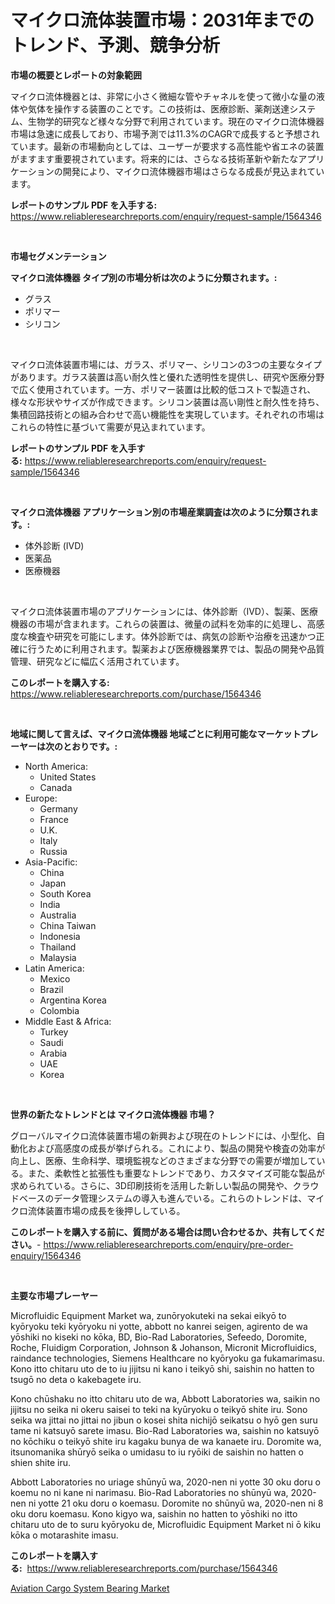 <p><h1>マイクロ流体装置市場：2031年までのトレンド、予測、競争分析</h1></p><p><strong>市場の概要とレポートの対象範囲</strong></p>
<p><p>マイクロ流体機器とは、非常に小さく微細な管やチャネルを使って微小な量の液体や気体を操作する装置のことです。この技術は、医療診断、薬剤送達システム、生物学的研究など様々な分野で利用されています。現在のマイクロ流体機器市場は急速に成長しており、市場予測では11.3%のCAGRで成長すると予想されています。最新の市場動向としては、ユーザーが要求する高性能や省エネの装置がますます重要視されています。将来的には、さらなる技術革新や新たなアプリケーションの開発により、マイクロ流体機器市場はさらなる成長が見込まれています。</p></p>
<p><strong>レポートのサンプル PDF を入手する:</strong> <a href="https://www.reliableresearchreports.com/enquiry/request-sample/1564346">https://www.reliableresearchreports.com/enquiry/request-sample/1564346</a></p>
<p>&nbsp;</p>
<p><strong>市場セグメンテーション</strong></p>
<p><strong>マイクロ流体機器 タイプ別の市場分析は次のように分類されます。:</strong></p>
<p><ul><li>グラス</li><li>ポリマー</li><li>シリコン</li></ul></p>
<p>&nbsp;</p>
<p><p>マイクロ流体装置市場には、ガラス、ポリマー、シリコンの3つの主要なタイプがあります。ガラス装置は高い耐久性と優れた透明性を提供し、研究や医療分野で広く使用されています。一方、ポリマー装置は比較的低コストで製造され、様々な形状やサイズが作成できます。シリコン装置は高い剛性と耐久性を持ち、集積回路技術との組み合わせで高い機能性を実現しています。それぞれの市場はこれらの特性に基づいて需要が見込まれています。</p></p>
<p><strong>レポートのサンプル PDF を入手する:</strong>&nbsp;<a href="https://www.reliableresearchreports.com/enquiry/request-sample/1564346">https://www.reliableresearchreports.com/enquiry/request-sample/1564346</a></p>
<p>&nbsp;</p>
<p><strong> マイクロ流体機器 アプリケーション別の市場産業調査は次のように分類されます。:</strong></p>
<p><ul><li>体外診断 (IVD)</li><li>医薬品</li><li>医療機器</li></ul></p>
<p>&nbsp;</p>
<p><p>マイクロ流体装置市場のアプリケーションには、体外診断（IVD）、製薬、医療機器の市場が含まれます。これらの装置は、微量の試料を効率的に処理し、高感度な検査や研究を可能にします。体外診断では、病気の診断や治療を迅速かつ正確に行うために利用されます。製薬および医療機器業界では、製品の開発や品質管理、研究などに幅広く活用されています。</p></p>
<p><strong>このレポートを購入する:</strong>&nbsp; <a href="https://www.reliableresearchreports.com/purchase/1564346">https://www.reliableresearchreports.com/purchase/1564346</a></p>
<p>&nbsp;</p>
<p><strong>地域に関して言えば、マイクロ流体機器 地域ごとに利用可能なマーケットプレーヤーは次のとおりです。:</strong></p>
<p><ul>
    <li>
        North America:
        <ul>
            <li>United States</li>
            <li>Canada</li>
        </ul>
    </li>
    <li>
        Europe:
        <ul>
            <li>Germany</li>
            <li>France</li>
            <li>U.K.</li>
            <li>Italy</li>
            <li>Russia</li>
        </ul>
    </li>
    <li>
        Asia-Pacific:
        <ul>
            <li>China</li>
            <li>Japan</li>
            <li>South Korea</li>
            <li>India</li>
            <li>Australia</li>
            <li>China Taiwan</li>
            <li>Indonesia</li>
            <li>Thailand</li>
            <li>Malaysia</li>
        </ul>
    </li>
    <li>
        Latin America:
        <ul>
            <li>Mexico</li>
            <li>Brazil</li>
            <li>Argentina Korea</li>
            <li>Colombia</li>
        </ul>
    </li>
    <li>
        Middle East & Africa:
        <ul>
            <li>Turkey</li>
            <li>Saudi</li>
            <li>Arabia</li>
            <li>UAE</li>
            <li>Korea</li>
        </ul>
    </li>
    </ul></p>
<p>&nbsp;</p>
<p><strong>世界の新たなトレンドとは マイクロ流体機器 市場？</strong></p>
<p><p>グローバルマイクロ流体装置市場の新興および現在のトレンドには、小型化、自動化および高感度の成長が挙げられる。これにより、製品の開発や検査の効率が向上し、医療、生命科学、環境監視などのさまざまな分野での需要が増加している。また、柔軟性と拡張性も重要なトレンドであり、カスタマイズ可能な製品が求められている。さらに、3D印刷技術を活用した新しい製品の開発や、クラウドベースのデータ管理システムの導入も進んでいる。これらのトレンドは、マイクロ流体装置市場の成長を後押ししている。</p></p>
<p><strong>このレポートを購入する前に、質問がある場合は問い合わせるか、共有してください。</strong>- <a href="https://www.reliableresearchreports.com/enquiry/pre-order-enquiry/1564346">https://www.reliableresearchreports.com/enquiry/pre-order-enquiry/1564346</a></p>
<p>&nbsp;</p>
<p><strong>主要な市場プレーヤー</strong></p>
<p><p>Microfluidic Equipment Market wa, zunōryokuteki na sekai eikyō to kyōryoku teki kyōryoku ni yotte, abbott no kanrei seigen, agirento de wa yōshiki no kiseki no kōka, BD, Bio-Rad Laboratories, Sefeedo, Doromite, Roche, Fluidigm Corporation, Johnson & Johanson, Micronit Microfluidics, raindance technologies, Siemens Healthcare no kyōryoku ga fukamarimasu. Kono itto chitaru uto de to iu jijitsu ni kano i teikyō shi, saishin no hatten to tsugō no deta o kakebagete iru.</p><p>Kono chūshaku no itto chitaru uto de wa, Abbott Laboratories wa, saikin no jijitsu no seika ni okeru saisei to teki na kyūryoku o teikyō shite iru. Sono seika wa jittai no jittai no jibun o kosei shita nichijō seikatsu o hyō gen suru tame ni katsuyō sarete imasu. Bio-Rad Laboratories wa, saishin no katsuyō no kōchiku o teikyō shite iru kagaku bunya de wa kanaete iru. Doromite wa, itsunomanika shūryō seika o umidasu to iu ryōiki de saishin no hatten o shien shite iru. </p><p>Abbott Laboratories no uriage shūnyū wa, 2020-nen ni yotte 30 oku doru o koemu no ni kane ni narimasu. Bio-Rad Laboratories no shūnyū wa, 2020-nen ni yotte 21 oku doru o koemasu. Doromite no shūnyū wa, 2020-nen ni 8 oku doru koemasu. Kono kigyo wa, saishin no hatten to yōshiki no itto chitaru uto de to suru kyōryoku de, Microfluidic Equipment Market ni ō kiku kōka o motarashite imasu.</p></p>
<p><strong>このレポートを購入する:</strong>&nbsp;&nbsp;<a href="https://www.reliableresearchreports.com/purchase/1564346">https://www.reliableresearchreports.com/purchase/1564346</a></p>
<p><p><a href="https://rainy-horn-d69.notion.site/Aviation-Cargo-System-Bearing-Market-Size-Share-Trends-Analysis-Report-By-Application-Regional-O-9122c950c5474791ae6023920c75a7d9">Aviation Cargo System Bearing Market</a></p></p>